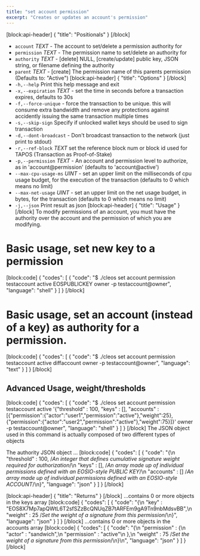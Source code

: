```yaml
---
title: "set account permission"
excerpt: "Creates or updates an account's permission"
---
```

[block:api-header]
{
  "title": "Positionals"
}
[/block]
- `account` _TEXT_ - The account to set/delete a permission authority for
- `permission` _TEXT_ - The permission name to set/delete an authority for
- `authority` _TEXT_ - [delete] NULL, [create/update] public key, JSON string, or filename defining the authority
- `parent` _TEXT_ - [create] The permission name of this parents permission (Defaults to: "Active")
[block:api-header]
{
  "title": "Options"
}
[/block]
- `-h,--help` Print this help message and exit
- `-x,--expiration` _TEXT_ - set the time in seconds before a transaction expires, defaults to 30s
- `-f,--force-unique` - force the transaction to be unique. this will consume extra bandwidth and remove any protections against accidently issuing the same transaction multiple times
- `-s,--skip-sign` Specify if unlocked wallet keys should be used to sign transaction
- `-d,--dont-broadcast` - Don't broadcast transaction to the network (just print to stdout)
- `-r,--ref-block` _TEXT_         set the reference block num or block id used for TAPOS (Transaction as Proof-of-Stake)
- `-p,--permission`  _TEXT_ - An account and permission level to authorize, as in 'account@permission' (defaults to 'account@active')
- `--max-cpu-usage-ms` _UINT_ - set an upper limit on the milliseconds of cpu usage budget, for the execution of the transaction (defaults to 0 which means no limit)
- `--max-net-usage` _UINT_ - set an upper limit on the net usage budget, in bytes, for the transaction (defaults to 0 which means no limit)
- `-j,--json` Print result as json
[block:api-header]
{
  "title": "Usage"
}
[/block]
To modify permissions of an account, you must have the authority over the account and the permission of which you are modifying.

# Basic usage, set new key to a permission
[block:code]
{
  "codes": [
    {
      "code": "$ ./cleos set account permission testaccount active EOSPUBLICKEY owner -p testaccount@owner",
      "language": "shell"
    }
  ]
}
[/block]
# Basic usage, set an account (instead of a key) as authority for a permission. 
[block:code]
{
  "codes": [
    {
      "code": "$ ./cleos set account permission testaccount active diffaccount owner -p testaccount@owner",
      "language": "text"
    }
  ]
}
[/block]
## Advanced Usage, weight/thresholds
[block:code]
{
  "codes": [
    {
      "code": "$ ./cleos set account permission testaccount active '{\"threshold\" : 100, \"keys\" : [], \"accounts\" : [{\"permission\":{\"actor\":\"user1\",\"permission\":\"active\"},\"weight\":25}, {\"permission\":{\"actor\":\"user2\",\"permission\":\"active\"},\"weight\":75}]}' owner -p testaccount@owner",
      "language": "shell"
    }
  ]
}
[/block]
The JSON object used in this command is actually composed of two different types of objects

The authority JSON object ...
[block:code]
{
  "codes": [
    {
      "code": "{\n  \"threshold\"       : 100,    /*An integer that defines cumulative signature weight required for authorization*/\n  \"keys\"            : [],     /*An array made up of individual permissions defined with an EOSIO-style PUBLIC KEY*/\n  \"accounts\"        : []      /*An array made up of individual permissions defined with an EOSIO-style ACCOUNT*/\n}",
      "language": "json"
    }
  ]
}
[/block]

[block:api-header]
{
  "title": "Returns"
}
[/block]
...contains 0 or more objects in the keys array
[block:code]
{
  "codes": [
    {
      "code": "{\n  \"key\"           : \"EOS8X7Mp7apQWtL6T2sfSZzBcQNUqZB7tARFEm9gA9Tn9nbMdsvBB\",\n  \"weight\"        : 25      /*Set the weight of a signature from this permission*/\n}",
      "language": "json"
    }
  ]
}
[/block]
...contains 0 or more objects in the accounts array
[block:code]
{
  "codes": [
    {
      "code": "{\n  \"permission\" : {\n    \"actor\"       : \"sandwich\",\n    \"permission\"  : \"active\"\n  },\n  \"weight\"      : 75      /*Set the weight of a signature from this permission*/\n}\n",
      "language": "json"
    }
  ]
}
[/block]